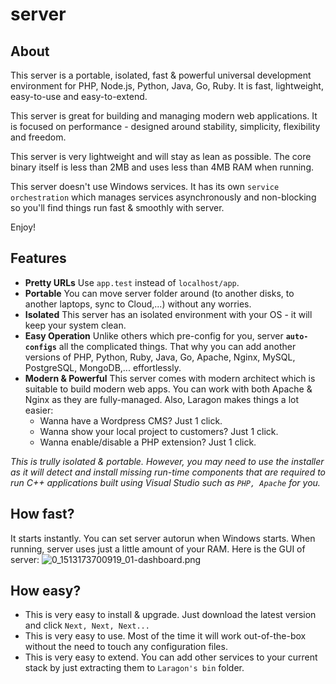 # server

## About

This server is a portable, isolated, fast & powerful universal development environment for PHP, Node.js, Python, Java, Go, Ruby. It is fast, lightweight, easy-to-use and easy-to-extend.

This server is great for building and managing modern web applications. It is focused on performance  - designed around stability, simplicity, flexibility and freedom.

This server is very lightweight and will stay as lean as possible. The core binary itself is less than 2MB and uses less than 4MB RAM when running.

This server doesn't use Windows services. It has its own `service orchestration` which manages services asynchronously and non-blocking so you'll find things run fast & smoothly with server.

Enjoy!

## Features

- **Pretty URLs**
  Use `app.test` instead of `localhost/app`.
- **Portable**
  You can move server folder around (to another disks, to another laptops, sync to Cloud,...) without any worries. 
- **Isolated**
  This server has an isolated environment with your OS - it will keep your system clean.
- **Easy Operation**
  Unlike others which pre-config for you, server **`auto-configs`** all the complicated things. That why you can add another versions of PHP, Python, Ruby, Java, Go, Apache, Nginx, MySQL, PostgreSQL, MongoDB,... effortlessly.
- **Modern & Powerful**
  This server comes with modern architect which is suitable to build modern web apps. You can work with both Apache & Nginx as they are fully-managed.
  Also, Laragon makes things a lot easier:
  - Wanna have a Wordpress CMS? Just 1 click.
  - Wanna show your local project to customers? Just 1 click.  
  - Wanna enable/disable a PHP extension? Just 1 click.



*This is trully isolated & portable. However, you may need to use the installer as it will detect and install missing run-time components that are required to run C++ applications built using Visual Studio such as `PHP, Apache` for you.*


## How fast?

It starts instantly. You can set server autorun when Windows starts. When running, server uses just a little amount of your RAM.
Here is the GUI of server:
![0_1513173700919_01-dashboard.png](https://i.imgur.com/f8rBqSU.png) 

## How easy?
- This is very easy to install & upgrade. Just download the latest version and click `Next, Next, Next...`
- This is very easy to use. Most of the time it will work out-of-the-box without the need to touch any configuration files.
- This is very easy to extend. You can add other services to your current stack by just extracting them to `Laragon's bin` folder.
